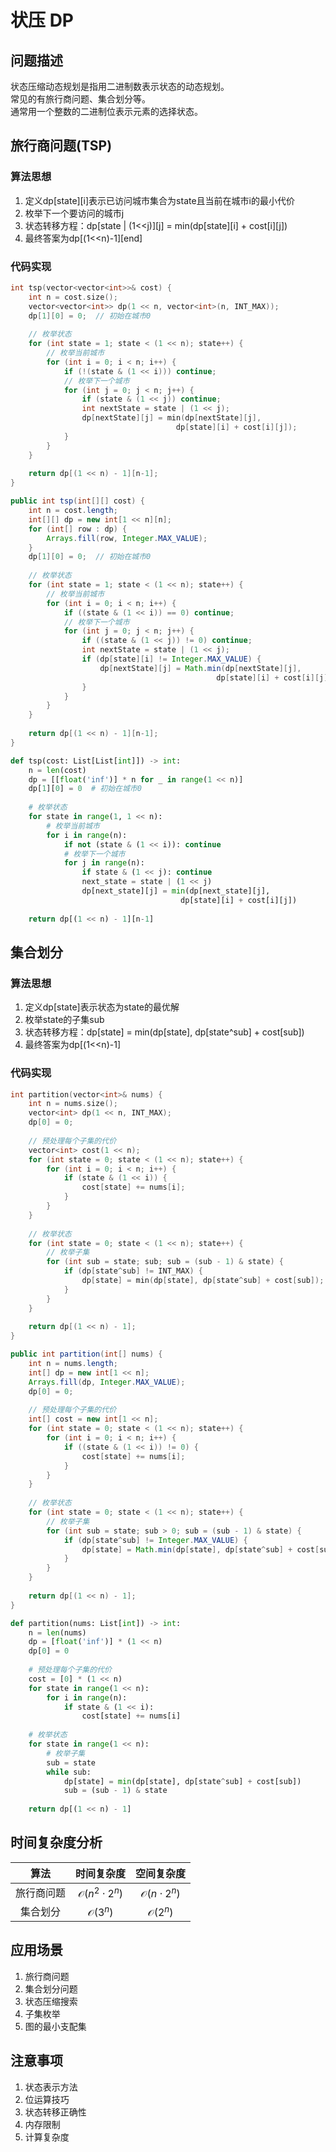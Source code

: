 # 状压 DP

## 问题描述

状态压缩动态规划是指用二进制数表示状态的动态规划。  
常见的有旅行商问题、集合划分等。  
通常用一个整数的二进制位表示元素的选择状态。

## 旅行商问题(TSP)

### 算法思想
1. 定义dp[state][i]表示已访问城市集合为state且当前在城市i的最小代价
2. 枚举下一个要访问的城市j
3. 状态转移方程：dp[state | (1<<j)][j] = min(dp[state][i] + cost[i][j])
4. 最终答案为dp[(1<<n)-1][end]

### 代码实现

``` c++ []
int tsp(vector<vector<int>>& cost) {
    int n = cost.size();
    vector<vector<int>> dp(1 << n, vector<int>(n, INT_MAX));
    dp[1][0] = 0;  // 初始在城市0
    
    // 枚举状态
    for (int state = 1; state < (1 << n); state++) {
        // 枚举当前城市
        for (int i = 0; i < n; i++) {
            if (!(state & (1 << i))) continue;
            // 枚举下一个城市
            for (int j = 0; j < n; j++) {
                if (state & (1 << j)) continue;
                int nextState = state | (1 << j);
                dp[nextState][j] = min(dp[nextState][j], 
                                     dp[state][i] + cost[i][j]);
            }
        }
    }
    
    return dp[(1 << n) - 1][n-1];
}
```

``` java []
public int tsp(int[][] cost) {
    int n = cost.length;
    int[][] dp = new int[1 << n][n];
    for (int[] row : dp) {
        Arrays.fill(row, Integer.MAX_VALUE);
    }
    dp[1][0] = 0;  // 初始在城市0
    
    // 枚举状态
    for (int state = 1; state < (1 << n); state++) {
        // 枚举当前城市
        for (int i = 0; i < n; i++) {
            if ((state & (1 << i)) == 0) continue;
            // 枚举下一个城市
            for (int j = 0; j < n; j++) {
                if ((state & (1 << j)) != 0) continue;
                int nextState = state | (1 << j);
                if (dp[state][i] != Integer.MAX_VALUE) {
                    dp[nextState][j] = Math.min(dp[nextState][j], 
                                              dp[state][i] + cost[i][j]);
                }
            }
        }
    }
    
    return dp[(1 << n) - 1][n-1];
}
```

``` python []
def tsp(cost: List[List[int]]) -> int:
    n = len(cost)
    dp = [[float('inf')] * n for _ in range(1 << n)]
    dp[1][0] = 0  # 初始在城市0
    
    # 枚举状态
    for state in range(1, 1 << n):
        # 枚举当前城市
        for i in range(n):
            if not (state & (1 << i)): continue
            # 枚举下一个城市
            for j in range(n):
                if state & (1 << j): continue
                next_state = state | (1 << j)
                dp[next_state][j] = min(dp[next_state][j], 
                                      dp[state][i] + cost[i][j])
    
    return dp[(1 << n) - 1][n-1]
```

## 集合划分

### 算法思想
1. 定义dp[state]表示状态为state的最优解
2. 枚举state的子集sub
3. 状态转移方程：dp[state] = min(dp[state], dp[state^sub] + cost[sub])
4. 最终答案为dp[(1<<n)-1]

### 代码实现

``` c++ []
int partition(vector<int>& nums) {
    int n = nums.size();
    vector<int> dp(1 << n, INT_MAX);
    dp[0] = 0;
    
    // 预处理每个子集的代价
    vector<int> cost(1 << n);
    for (int state = 0; state < (1 << n); state++) {
        for (int i = 0; i < n; i++) {
            if (state & (1 << i)) {
                cost[state] += nums[i];
            }
        }
    }
    
    // 枚举状态
    for (int state = 0; state < (1 << n); state++) {
        // 枚举子集
        for (int sub = state; sub; sub = (sub - 1) & state) {
            if (dp[state^sub] != INT_MAX) {
                dp[state] = min(dp[state], dp[state^sub] + cost[sub]);
            }
        }
    }
    
    return dp[(1 << n) - 1];
}
```

``` java []
public int partition(int[] nums) {
    int n = nums.length;
    int[] dp = new int[1 << n];
    Arrays.fill(dp, Integer.MAX_VALUE);
    dp[0] = 0;
    
    // 预处理每个子集的代价
    int[] cost = new int[1 << n];
    for (int state = 0; state < (1 << n); state++) {
        for (int i = 0; i < n; i++) {
            if ((state & (1 << i)) != 0) {
                cost[state] += nums[i];
            }
        }
    }
    
    // 枚举状态
    for (int state = 0; state < (1 << n); state++) {
        // 枚举子集
        for (int sub = state; sub > 0; sub = (sub - 1) & state) {
            if (dp[state^sub] != Integer.MAX_VALUE) {
                dp[state] = Math.min(dp[state], dp[state^sub] + cost[sub]);
            }
        }
    }
    
    return dp[(1 << n) - 1];
}
```

``` python []
def partition(nums: List[int]) -> int:
    n = len(nums)
    dp = [float('inf')] * (1 << n)
    dp[0] = 0
    
    # 预处理每个子集的代价
    cost = [0] * (1 << n)
    for state in range(1 << n):
        for i in range(n):
            if state & (1 << i):
                cost[state] += nums[i]
    
    # 枚举状态
    for state in range(1 << n):
        # 枚举子集
        sub = state
        while sub:
            dp[state] = min(dp[state], dp[state^sub] + cost[sub])
            sub = (sub - 1) & state
    
    return dp[(1 << n) - 1]
```

## 时间复杂度分析

|算法|时间复杂度|空间复杂度|
|:-:|:-:|:-:|
|旅行商问题|$\mathcal{O}(n^2 \cdot 2^n)$|$\mathcal{O}(n \cdot 2^n)$|
|集合划分|$\mathcal{O}(3^n)$|$\mathcal{O}(2^n)$|

## 应用场景

1. 旅行商问题
2. 集合划分问题
3. 状态压缩搜索
4. 子集枚举
5. 图的最小支配集

## 注意事项

1. 状态表示方法
2. 位运算技巧
3. 状态转移正确性
4. 内存限制
5. 计算复杂度
